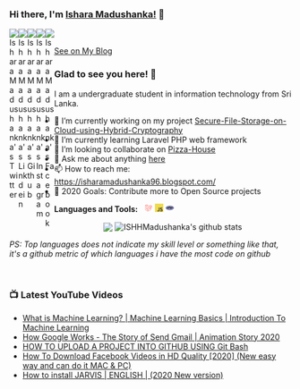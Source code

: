 ### Hi there, I'm [Ishara Madushanka!](https://isharamadushanka96.blogspot.com/) 👋
<a href="https://twitter.com/ISHHMadushanka">
  <img align="left" alt="Ishara Madushanka's Twitter" width="16px" src="https://cdn.jsdelivr.net/npm/simple-icons@v3/icons/twitter.svg" />
</a>
<a href="https://www.linkedin.com/in/ishara-madushanka/">
  <img align="left" alt="Ishara Madushanka's Linkdein" width="16px" src="https://cdn.jsdelivr.net/npm/simple-icons@v3/icons/linkedin.svg" />
</a>
<a href="https://github.com/ISHHMadushanka">
  <img align="left" alt="Ishara Madushanka's Github" width="16px" src="https://cdn.jsdelivr.net/npm/simple-icons@v3/icons/github.svg" />
</a>
<a href="https://www.instagram.com/sameera96ishh/">
  <img align="left" alt="Ishara Madushanka's Instagram" width="16px" src="https://cdn.jsdelivr.net/npm/simple-icons@v3/icons/instagram.svg" />
</a>
<a href="https://www.facebook.com/wasmeer/">
  <img align="left" alt="Ishara Madushanka's Facebook" width="16px" src="https://cdn.jsdelivr.net/npm/simple-icons@v3/icons/facebook.svg" />
</a>

<br />

[See on My Blog](https://isharamadushanka96.blogspot.com/)

### Glad to see you here! 🤩 &nbsp;

I am a undergraduate student in information technology from Sri Lanka.
- 🔭 I’m currently working on my project [Secure-File-Storage-on-Cloud-using-Hybrid-Cryptography](https://github.com/ISHHMadushanka/Secure-File-Storage-on-Cloud-using-Hybrid-Cryptography)
- 🌱 I’m currently learning Laravel PHP web framework
- 👯 I’m looking to collaborate on [Pizza-House](https://github.com/ISHHMadushanka/Pizza-House)
- 💬 Ask me about anything [here](https://github.com/ISHHMadushanka/ISHHMadushanka/issues)
- 📫 How to reach me: https://isharamadushanka96.blogspot.com/ <br>
- 🥅 2020 Goals: Contribute more to Open Source projects

**Languages and Tools:** &nbsp;
<code><img height="15" src="https://raw.githubusercontent.com/github/explore/56a826d05cf762b2b50ecbe7d492a839b04f3fbf/topics/laravel/laravel.png"></code>
<code><img height="15" src="https://raw.githubusercontent.com/github/explore/80688e429a7d4ef2fca1e82350fe8e3517d3494d/topics/javascript/javascript.png"></code>
<code><img height="15" src="https://raw.githubusercontent.com/github/explore/5c058a388828bb5fde0bcafd4bc867b5bb3f26f3/topics/php/php.png"></code>


<p align="center">
  <img align="center" src="https://github-readme-stats.vercel.app/api/top-langs/?username=ISHHMadushanka&theme=radical&hide_langs_below=1&layout=compact" />
  <img align="center" src="https://github-readme-stats.vercel.app/api?username=ISHHMadushanka&show_icons=true&theme=radical&line_height=21" alt="ISHHMadushanka's github stats"/>
</p>

*PS: Top languages does not indicate my skill level or something like that, it's a github metric of which languages i have the most code on github*

<br />

### 📺 Latest YouTube Videos
<!-- YOUTUBE:START -->
- [What is Machine Learning? | Machine Learning Basics | Introduction To Machine Learning](https://www.youtube.com/watch?v=xLaBCctVKmI&t=61s)
- [How Google Works - The Story of Send Gmail | Animation Story 2020](https://www.youtube.com/watch?v=ND-RDXVtp-Q&t=43s)
- [HOW TO UPLOAD A PROJECT INTO GITHUB USING Git Bash](https://www.youtube.com/watch?v=N2i96nB7Jts&t=15s)
- [How To Download Facebook Videos in HD Quality [2020] (New easy way and can do it MAC & PC)](https://www.youtube.com/watch?v=Xwxlwa2_0xM&t=49s)
- [How to install JARVIS | ENGLISH | (2020 New version)](https://www.youtube.com/watch?v=UGHYRVRGwGg&t=90s)
<!-- YOUTUBE:END -->



